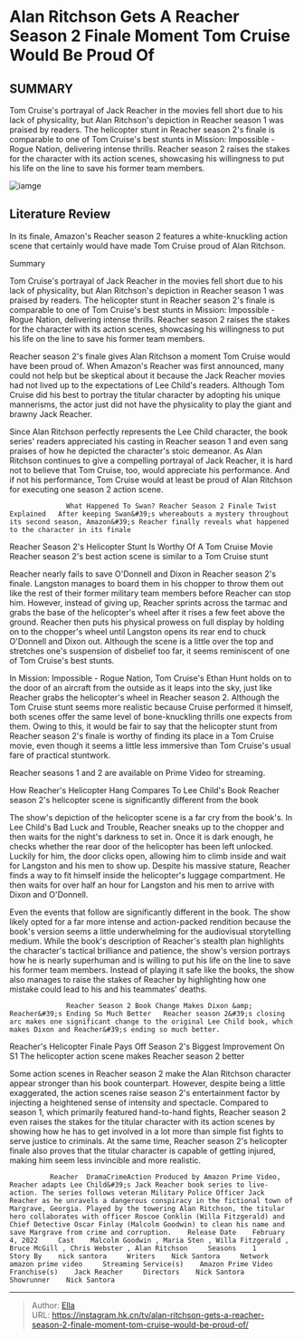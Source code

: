 # Alan Ritchson Gets A Reacher Season 2 Finale Moment Tom Cruise Would Be Proud Of


## SUMMARY 



  Tom Cruise&#39;s portrayal of Jack Reacher in the movies fell short due to his lack of physicality, but Alan Ritchson&#39;s depiction in Reacher season 1 was praised by readers.   The helicopter stunt in Reacher season 2&#39;s finale is comparable to one of Tom Cruise&#39;s best stunts in Mission: Impossible - Rogue Nation, delivering intense thrills.   Reacher season 2 raises the stakes for the character with its action scenes, showcasing his willingness to put his life on the line to save his former team members.  

![iamge](https://static1.srcdn.com/wordpress/wp-content/uploads/2024/01/tom-cruise-as-capt-pete-maverick-mitchell-from-top-gun-alan-ritchson-as-jack-reacher-from-reacher.jpg)

## Literature Review

In its finale, Amazon&#39;s Reacher season 2 features a white-knuckling action scene that certainly would have made Tom Cruise proud of Alan Ritchson.





Summary

  Tom Cruise&#39;s portrayal of Jack Reacher in the movies fell short due to his lack of physicality, but Alan Ritchson&#39;s depiction in Reacher season 1 was praised by readers.   The helicopter stunt in Reacher season 2&#39;s finale is comparable to one of Tom Cruise&#39;s best stunts in Mission: Impossible - Rogue Nation, delivering intense thrills.   Reacher season 2 raises the stakes for the character with its action scenes, showcasing his willingness to put his life on the line to save his former team members.  







Reacher season 2&#39;s finale gives Alan Ritchson a moment Tom Cruise would have been proud of. When Amazon&#39;s Reacher was first announced, many could not help but be skeptical about it because the Jack Reacher movies had not lived up to the expectations of Lee Child&#39;s readers. Although Tom Cruise did his best to portray the titular character by adopting his unique mannerisms, the actor just did not have the physicality to play the giant and brawny Jack Reacher.

Since Alan Ritchson perfectly represents the Lee Child character, the book series&#39; readers appreciated his casting in Reacher season 1 and even sang praises of how he depicted the character&#39;s stoic demeanor. As Alan Ritchson continues to give a compelling portrayal of Jack Reacher, it is hard not to believe that Tom Cruise, too, would appreciate his performance. And if not his performance, Tom Cruise would at least be proud of Alan Ritchson for executing one season 2 action scene.

                  What Happened To Swan? Reacher Season 2 Finale Twist Explained   After keeping Swan&#39;s whereabouts a mystery throughout its second season, Amazon&#39;s Reacher finally reveals what happened to the character in its finale   





 Reacher Season 2&#39;s Helicopter Stunt Is Worthy Of A Tom Cruise Movie 
Reacher season 2&#39;s best action scene is similar to a Tom Cruise stunt
         

Reacher nearly fails to save O&#39;Donnell and Dixon in Reacher season 2&#39;s finale. Langston manages to board them in his chopper to throw them out like the rest of their former military team members before Reacher can stop him. However, instead of giving up, Reacher sprints across the tarmac and grabs the base of the helicopter&#39;s wheel after it rises a few feet above the ground. Reacher then puts his physical prowess on full display by holding on to the chopper&#39;s wheel until Langston opens its rear end to chuck O&#39;Donnell and Dixon out. Although the scene is a little over the top and stretches one&#39;s suspension of disbelief too far, it seems reminiscent of one of Tom Cruise&#39;s best stunts.


 




In Mission: Impossible - Rogue Nation, Tom Cruise&#39;s Ethan Hunt holds on to the door of an aircraft from the outside as it leaps into the sky, just like Reacher grabs the helicopter&#39;s wheel in Reacher season 2. Although the Tom Cruise stunt seems more realistic because Cruise performed it himself, both scenes offer the same level of bone-knuckling thrills one expects from them. Owing to this, it would be fair to say that the helicopter stunt from Reacher season 2&#39;s finale is worthy of finding its place in a Tom Cruise movie, even though it seems a little less immersive than Tom Cruise&#39;s usual fare of practical stuntwork.



Reacher seasons 1 and 2 are available on Prime Video for streaming.






 How Reacher&#39;s Helicopter Hang Compares To Lee Child&#39;s Book 
Reacher season 2&#39;s helicopter scene is significantly different from the book
         




The show&#39;s depiction of the helicopter scene is a far cry from the book&#39;s. In Lee Child&#39;s Bad Luck and Trouble, Reacher sneaks up to the chopper and then waits for the night&#39;s darkness to set in. Once it is dark enough, he checks whether the rear door of the helicopter has been left unlocked. Luckily for him, the door clicks open, allowing him to climb inside and wait for Langston and his men to show up. Despite his massive stature, Reacher finds a way to fit himself inside the helicopter&#39;s luggage compartment. He then waits for over half an hour for Langston and his men to arrive with Dixon and O&#39;Donnell.

Even the events that follow are significantly different in the book. The show likely opted for a far more intense and action-packed rendition because the book&#39;s version seems a little underwhelming for the audiovisual storytelling medium. While the book&#39;s description of Reacher&#39;s stealth plan highlights the character&#39;s tactical brilliance and patience, the show&#39;s version portrays how he is nearly superhuman and is willing to put his life on the line to save his former team members. Instead of playing it safe like the books, the show also manages to raise the stakes of Reacher by highlighting how one mistake could lead to his and his teammates&#39; deaths.




                  Reacher Season 2 Book Change Makes Dixon &amp; Reacher&#39;s Ending So Much Better   Reacher season 2&#39;s closing arc makes one significant change to the original Lee Child book, which makes Dixon and Reacher&#39;s ending so much better.   



 Reacher&#39;s Helicopter Finale Pays Off Season 2&#39;s Biggest Improvement On S1 
The helicopter action scene makes Reacher season 2 better
          

Some action scenes in Reacher season 2 make the Alan Ritchson character appear stronger than his book counterpart. However, despite being a little exaggerated, the action scenes raise season 2&#39;s entertainment factor by injecting a heightened sense of intensity and spectacle. Compared to season 1, which primarily featured hand-to-hand fights, Reacher season 2 even raises the stakes for the titular character with its action scenes by showing how he has to get involved in a lot more than simple fist fights to serve justice to criminals. At the same time, Reacher season 2&#39;s helicopter finale also proves that the titular character is capable of getting injured, making him seem less invincible and more realistic.




              Reacher  DramaCrimeAction Produced by Amazon Prime Video, Reacher adapts Lee Child&#39;s Jack Reacher book series to live-action. The series follows veteran Military Police Officer Jack Reacher as he unravels a dangerous conspiracy in the fictional town of Margrave, Georgia. Played by the towering Alan Ritchson, the titular hero collaborates with officer Roscoe Conklin (Willa Fitzgerald) and Chief Detective Oscar Finlay (Malcolm Goodwin) to clean his name and save Margrave from crime and corruption.    Release Date    February 4, 2022     Cast    Malcolm Goodwin , Maria Sten , Willa Fitzgerald , Bruce McGill , Chris Webster , Alan Ritchson     Seasons    1     Story By    nick santora     Writers    Nick Santora     Network    amazon prime video     Streaming Service(s)    Amazon Prime Video     Franchise(s)    Jack Reacher     Directors    Nick Santora     Showrunner    Nick Santora      


---

> Author: [Ella](https://instagram.hk.cn/)  
> URL: https://instagram.hk.cn/tv/alan-ritchson-gets-a-reacher-season-2-finale-moment-tom-cruise-would-be-proud-of/  

